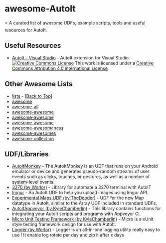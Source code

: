 # awesome-AutoIt

:star: A curated list of awesome UDFs, example scripts, tools and useful resources for AutoIt.

## Useful Resources

- [AutoIt - Visual Studio](https://github.com/loganch/AutoIt-VSCode) - AutoIt extension for Visual Studio. [![Creative Commons License](http://i.creativecommons.org/l/by/4.0/88x31.png)](https://creativecommons.org/licenses/by/4.0/) This work is licensed under a [Creative Commons Attribution 4.0 International License](https://creativecommons.org/licenses/by/4.0/).

## Other Awesome Lists

- [lists](https://github.com/jnv/lists) - [[Back to Top](#awesome-autoit)]
- [awesome](https://github.com/sindresorhus/awesome)
- [awesome-all](https://github.com/bradoyler/awesome-all)
- [awesome-awesome](https://github.com/emijrp/awesome-awesome)
- [awesome-awesome](https://github.com/erichs/awesome-awesome)
- [awesome-awesome](https://github.com/oyvindrobertsen/awesome-awesome)
- [awesome-awesomeness](https://github.com/bayandin/awesome-awesomeness)
- [awesome-awesomes](https://github.com/fleveque/awesome-awesomes)
- [awesome-collection](https://github.com/flyhigher139/awesome-collection)

## UDF/Libraries

- [AutoItMonkey](https://github.com/ohtejera/AutoItMonkey) - The AutoItMonkey is an UDF that runs on your Android emulator or device and generates pseudo-random streams of user events such as clicks, touches, or gestures, as well as a number of system-level events.
- [3270 (by Worlor)](https://github.com/Worlor/AutoIt-3270) - Library for automate a 3270 terminal with AutoIT
- [Imgur](https://github.com/J2TeaM/AutoIt-Imgur-UDF) - An AutoIt UDF to help you upload images using Imgur API.
- [Experimental Maps UDF (by TheDcoder)](https://github.com/TheDcoder/Experimental-Maps-UDF) - UDF for the new Map datatype in AutoIt, similar to the Array UDF included in standard UDFs.
- [AutoItAppveyor (by KyleChamberlin)](https://github.com/AutoItMicro/AutoItAppveyor) - This library contains functions for integrating your AutoIt scripts and programs with Appveyor CI.
- [Micro Unit Testing Framework (by KyleChamberlin)](https://github.com/AutoItMicro/MicroUnitTestingFramework) - Micro is a xUnit style testing framework design for use with AutoIt.
- [Logger (by Worlor)](https://github.com/Worlor/AutoIt-Logger) - Logger is an all-in-one logging utility really easy to use ! It enable log rotate per day and zip it after x days
